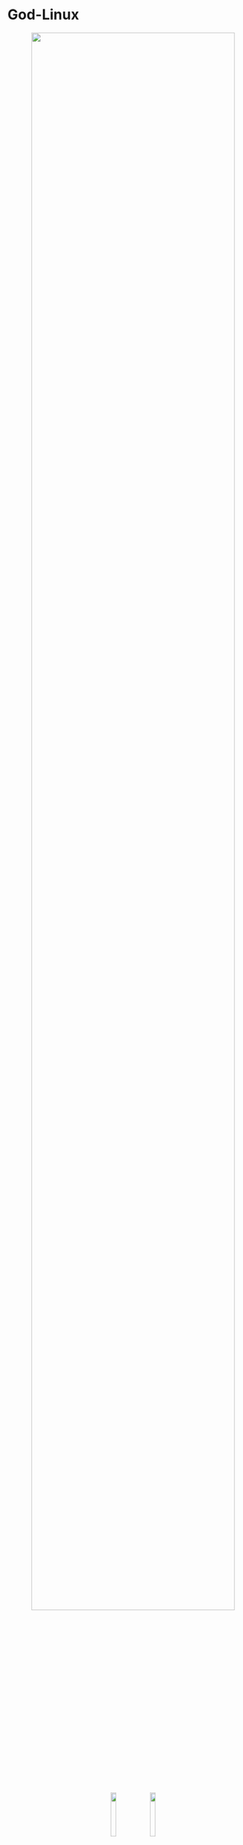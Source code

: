 # God-Linux

<p align="center">
    <a href="https://en.wikipedia.org/wiki/The_Portrait_(Magritte)"><img src="../../../assets/img/banner/God-Linux.jpg" width="90%"></a>
</p>

<p align="center">
    <a href="https://github.com/ellerbrock/open-source-badges/"><img src="../../../assets/img/Integrated/Linux/open-source.png" width="15%"></a>
    <a href="https://github.com/ellerbrock/open-source-badges/"><img src="../../../assets/img/Integrated/Linux/bash.png" width="15%"></a>
</p>

---

## bash

``` bash
# 判断当前是否是登陆式或非登陆式 shell
echo $0

# 上一个命令的最后一个参数.例如:上一条命令(vim test.txt),cat !$ = cat test.txt
!$

# 以 root 身份运行最后一个命令
sudo !!

# 一个命令创建项目的目录结构
mkdir -vp scf/{lib/,bin/,doc/{info,product},logs/{info,product},service/deploy/{info,product}}

# 筛选出命令中错误的输出,方便找到问题
yum list 1 > /dev/null

# 优雅的使用 linux
alias please="sudo"

# 没用但有趣的东西.
P=(' ' █ ░ ▒ ▓)
while :;do printf "\e[$[RANDOM%LINES+1];$[RANDOM%COLUMNS+1]f${P[$RANDOM%5]}";done

# 让 freebad 机器叫出声
echo “T250L8CE-GE-C” > /dev/speaker
echo “O1L15aO2L15bO3L15cO4L15d” > /dev/speaker

# 在不使用 chmod 的情况下运行脚本
. ./test.sh
{.,./test.sh}
bash < test.sh
cat test.sh|sh
curl -s file://`pwd`/test.sh | sh

# 直接覆盖预原文件
sudo tee xxx.txt <<-'EOF'
aaa
bbb
test
EOF

# hex 转 ASCII
echo -e "\x68\x65\x6c\x6c\x6f"
```

### cd

**切换到上一个目录**
```
cd -
```

**创建时进入文件夹**
```
mkdir /tmp/test && cd $_
```

**使用 CDPATH 定义 cd 命令的基本目录**
```bash
cd mail
-bash: cd: mail: No such file or directory

export CDPATH=/etc
cd mail
/etc/mail
```

**有效率的向上移动**
```bash
# cd ../../../../

alias ..4="cd ../../../.."
alias .....="cd ../../../.."
alias cd.....="cd ../../../.."
alias cd4="cd ../../../.."

..4
.....
cd.....
cd4
```

**使用 dirs, pushd 和 popd 操作目录堆栈**
```bash
# 如何使用 pushd 和 popd? 让我们首先创建一些临时目录，并将它们推入目录堆栈，如下所示。
mkdir /tmp/dir1
mkdir /tmp/dir2
mkdir /tmp/dir3
mkdir /tmp/dir4

cd /tmp/dir1
pushd .

cd /tmp/dir2
pushd .

cd /tmp/dir3
pushd .

cd /tmp/dir4
pushd .

dirs
# 在这个阶段，目录堆栈包含以下目录
# /tmp/dir4
# /tmp/dir3
# /tmp/dir2
# /tmp/dir1

# 最后一个被推送到堆栈中的目录将在顶部。当执行 popd 时，它会 cd 到堆栈中最上面的目录项，并将其从堆栈中删除。最后推送到栈中的目录是 /tmp/dir4，所以，当我们执行 popd 时，会 cd 到 /tmp/dir4，并从目录栈中删除，如下所示。

popd
pwd
# 在这个阶段，目录堆栈包含以下目录
# /tmp/dir3
# /tmp/dir2
# /tmp/dir1

popd
pwd
# 在这个阶段，目录堆栈包含以下目录
# /tmp/dir2
# /tmp/dir1

popd
pwd
# 在这个阶段，目录堆栈包含以下目录
# /tmp/dir1

popd
pwd
# 在 popd 后，目录 Stack 为空!

popd
-bash: popd: directory stack empty
```

**使 cd 不区分大小写**
```bash
bind "set completion-ignore-case on"
```

---

## net

```bash
# 在当前目录起个 8000 端口的 HTTP 服务
python -m SimpleHTTPServer 8000

# 查看自己的外网地址
curl ifconfig.me
```

**无依赖下载(仅支持http)**
- [linux在没有curl和wget的情况下如何用shell实现下载功能](https://zgao.top/linux%e5%9c%a8%e6%b2%a1%e6%9c%89curl%e5%92%8cwget%e7%9a%84%e6%83%85%e5%86%b5%e4%b8%8b%e5%a6%82%e4%bd%95%e7%94%a8shell%e5%ae%9e%e7%8e%b0%e4%b8%8b%e8%bd%bd%e5%8a%9f%e8%83%bd/)

```bash
#!/bin/bash
# 无依赖的http下载
# https://zgao.top/linux%e5%9c%a8%e6%b2%a1%e6%9c%89curl%e5%92%8cwget%e7%9a%84%e6%83%85%e5%86%b5%e4%b8%8b%e5%a6%82%e4%bd%95%e7%94%a8shell%e5%ae%9e%e7%8e%b0%e4%b8%8b%e8%bd%bd%e5%8a%9f%e8%83%bd/
# https://github.com/c4pr1c3/cuc-ns/blob/master/chap0x07/exp/webgoat/wget.sh

function DOWNLOAD() {

    local URL=$1

    if [ -z "${URL}" ]; then
        printf "Usage: %s \"URL\" [e.g.: %s http://www.xxx.com/test.json]" \
            "${FUNCNAME[0]}" "${FUNCNAME[0]}"
        return 1;
    fi

    read proto server path <<< "${URL//"/"/ }"
    DOC=/${path// //}
    HOST=${server//:*}
    PORT=${server//*:}
    [[ x"${HOST}" == x"${PORT}" ]] && PORT=80

    exec 3<>/dev/tcp/${HOST}/$PORT
    echo -en "GET ${DOC} HTTP/1.0\r\nHost: ${HOST}\r\n\r\n" >&3
    while IFS= read -r line ; do
        [[ "$line" == $'\r' ]] && break
    done <&3
    nul='\0'
    while IFS= read -d '' -r x || { nul=""; [ -n "$x" ]; }; do
        printf "%s$nul" "$x"
    done <&3
    exec 3>&-
}

DOWNLOAD "$1"
```

---

## shell

**fork 炸弹**
```bash
:(){:|:&};:
```

**[Thanos](https://github.com/hotvulcan/Thanos.sh)**

This command could delete half your files randomly
```bash
#!/bin/sh
let i=`find . -type f | wc -l`/2 ; find . -type f -print0 | shuf -z -n $i | xargs -0 -- cat

# Explaination
## Step 1: Get the count of files in current path divided by two.
## Step 2: Get all the files in current path and print in one line.
## Step 3: Turn half of the second step output into standard input randomly.
## Step 4: Show half of the files in terminal.

# Key Point
## If you want to make delete, what you need to do is turn 'cat' into 'rm'.
```

---

## VIM

``` bash
无 root 权限,保存编辑的文件
:w !sudo tee %
```

---

## 性能

```bash
sync    # sync 命令做同步,以确保文件系统的完整性,将所有未写的系统缓冲区写到磁盘中,包含已修改的 i-node、已延的块 I/O 和读写映射文件.否则在释放缓存的过程中,可能会丢失未保存的文件.
echo 1 > /proc/sys/vm/drop_caches   # 清理 pagecache(页面缓存)
echo 2 > /proc/sys/vm/drop_caches   # 清理 dentries(目录缓存)和inodes
echo 3 > /proc/sys/vm/drop_caches   # 清理 pagecache、dentries 和 inodes
sync

# 取消开启文件数限制
ulimit -n 65535

# 优化内存
echo 128 > /proc/sys/vm/nr_hugepages        # 默认为0
sysctl -w vm.nr_hugepages=128
```

---

## 文本

**计算文本文件中的单词出现次数**
```bash
grep -o -i test example.txt | wc -l         # 计算"test"出现在文件中的次数
```
